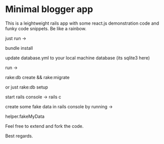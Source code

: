 # Minimal blogger app


This is a leightweight rails app with some react.js demonstration code and funky code snippets. Be like a rainbow.

just run ->

bundle install

update database.yml to your local machine database (its sqlite3 here)

run ->

rake:db create && rake:migrate

or just rake:db setup

start rails console -> rails c

create some fake data in rails console by running ->

helper.fakeMyData

Feel free to extend and fork the code.

Best regards.

